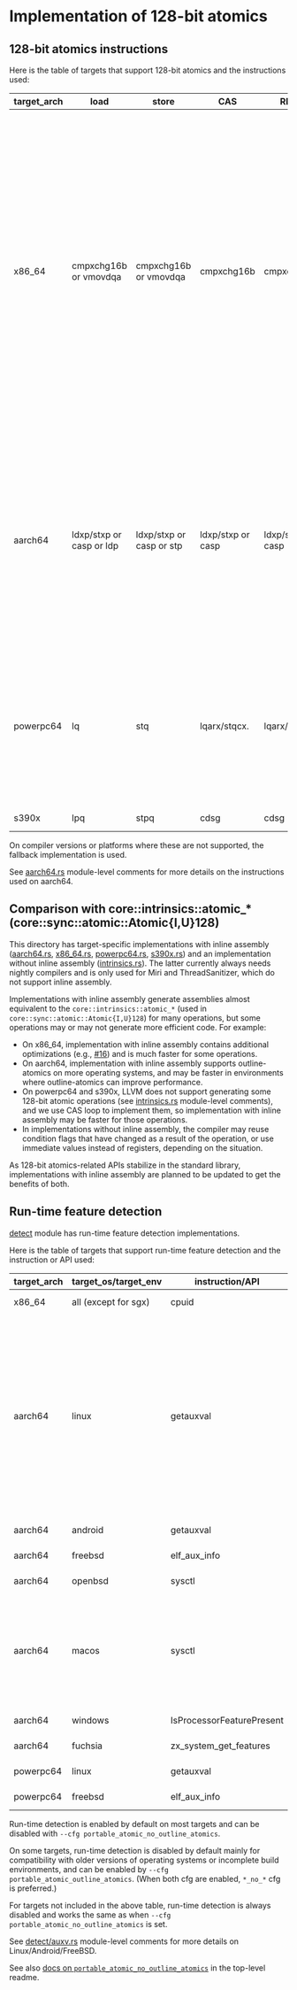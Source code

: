 # Implementation of 128-bit atomics

## 128-bit atomics instructions

Here is the table of targets that support 128-bit atomics and the instructions used:

| target_arch | load | store | CAS | RMW | note |
| ----------- | ---- | ----- | --- | --- | ---- |
| x86_64 | cmpxchg16b or vmovdqa | cmpxchg16b or vmovdqa | cmpxchg16b | cmpxchg16b | cmpxchg16b target feature required. vmovdqa requires Intel or AMD CPU with AVX. <br> Both compile-time and run-time detection are supported for cmpxchg16b. vmovdqa is currently run-time detection only.  <br> Requires rustc 1.59+ when cmpxchg16b target feature is enabled at compile-time, otherwise requires rustc 1.69+ |
| aarch64 | ldxp/stxp or casp or ldp | ldxp/stxp or casp or stp | ldxp/stxp or casp | ldxp/stxp or casp | casp requires lse target feature, ldp/stp requires lse2 target feature. <br> Both compile-time and run-time detection are supported for lse. lse2 is currently compile-time detection only.  <br> Requires rustc 1.59+ |
| powerpc64 | lq | stq | lqarx/stqcx. | lqarx/stqcx. | Little endian or target CPU pwr8+. Both compile-time and run-time detection are supported (run-time detection is currently disabled by default). <br> Requires nightly |
| s390x | lpq | stpq | cdsg | cdsg | Requires nightly |

On compiler versions or platforms where these are not supported, the fallback implementation is used.

See [aarch64.rs](aarch64.rs) module-level comments for more details on the instructions used on aarch64.

## Comparison with core::intrinsics::atomic_\* (core::sync::atomic::Atomic{I,U}128)

This directory has target-specific implementations with inline assembly ([aarch64.rs](aarch64.rs), [x86_64.rs](x86_64.rs), [powerpc64.rs](powerpc64.rs), [s390x.rs](s390x.rs)) and an implementation without inline assembly ([intrinsics.rs](intrinsics.rs)). The latter currently always needs nightly compilers and is only used for Miri and ThreadSanitizer, which do not support inline assembly.

Implementations with inline assembly generate assemblies almost equivalent to the `core::intrinsics::atomic_*` (used in `core::sync::atomic::Atomic{I,U}128`) for many operations, but some operations may or may not generate more efficient code. For example:

- On x86_64, implementation with inline assembly contains additional optimizations (e.g., [#16](https://github.com/taiki-e/portable-atomic/pull/16)) and is much faster for some operations.
- On aarch64, implementation with inline assembly supports outline-atomics on more operating systems, and may be faster in environments where outline-atomics can improve performance.
- On powerpc64 and s390x, LLVM does not support generating some 128-bit atomic operations (see [intrinsics.rs](intrinsics.rs) module-level comments), and we use CAS loop to implement them, so implementation with inline assembly may be faster for those operations.
- In implementations without inline assembly, the compiler may reuse condition flags that have changed as a result of the operation, or use immediate values instead of registers, depending on the situation.

As 128-bit atomics-related APIs stabilize in the standard library, implementations with inline assembly are planned to be updated to get the benefits of both.

## Run-time feature detection

[detect](detect) module has run-time feature detection implementations.

Here is the table of targets that support run-time feature detection and the instruction or API used:

| target_arch | target_os/target_env | instruction/API | note |
| ----------- | -------------------- | --------------- | ---- |
| x86_64      | all (except for sgx) | cpuid           | Enabled by default |
| aarch64     | linux                | getauxval       | Only enabled by default on `*-linux-gnu*`, and `*-linux-musl*"` (default is static linking)/`*-linux-ohos*` (default is dynamic linking) with dynamic linking enabled. |
| aarch64     | android              | getauxval       | Enabled by default |
| aarch64     | freebsd              | elf_aux_info    | Enabled by default |
| aarch64     | openbsd              | sysctl          | Enabled by default |
| aarch64     | macos                | sysctl          | Currently test-only because FEAT_LSE and FEAT_LSE2 are always available at compile-time. |
| aarch64     | windows              | IsProcessorFeaturePresent | Enabled by default |
| aarch64     | fuchsia              | zx_system_get_features | Enabled by default |
| powerpc64   | linux                | getauxval       | Disabled by default |
| powerpc64   | freebsd              | elf_aux_info    | Disabled by default |

Run-time detection is enabled by default on most targets and can be disabled with `--cfg portable_atomic_no_outline_atomics`.

On some targets, run-time detection is disabled by default mainly for compatibility with older versions of operating systems or incomplete build environments, and can be enabled by `--cfg portable_atomic_outline_atomics`. (When both cfg are enabled, `*_no_*` cfg is preferred.)

For targets not included in the above table, run-time detection is always disabled and works the same as when `--cfg portable_atomic_no_outline_atomics` is set.

See [detect/auxv.rs](detect/auxv.rs) module-level comments for more details on Linux/Android/FreeBSD.

See also [docs on `portable_atomic_no_outline_atomics`](https://github.com/taiki-e/portable-atomic/blob/HEAD/README.md#optional-cfg-no-outline-atomics) in the top-level readme.
